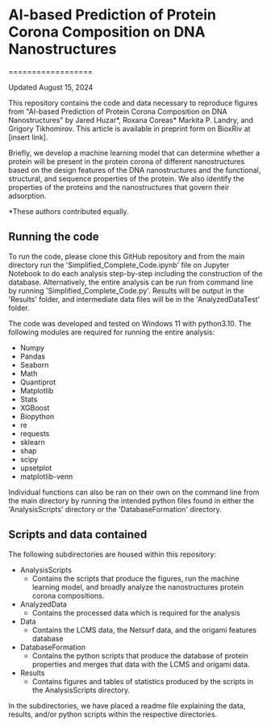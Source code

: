 # AI-based Prediction of Protein Corona Composition on DNA Nanostructures
==================

Updated August 15, 2024

This repository contains the code and data necessary to reproduce figures from "AI-based Prediction of Protein Corona Composition on DNA Nanostructures" by Jared Huzar*, Roxana Coreas* Markita P. Landry, and Grigory Tikhomirov. This article is available in preprint form on BioxRiv at [insert link].

Briefly, we develop a machine learning model that can determine whether a protein will be present in the protein corona of different nanostructures based on the design features of the DNA nanostructures and the functional, structural, and sequence properties of the protein. We also identify the properties of the proteins and the nanostructures that govern their adsorption.

*These authors contributed equally.

## Running the code

To run the code, please clone this GitHub repository and from the main directory run the 'Simplified_Complete_Code.ipynb' file on Jupyter Notebook to do each analysis step-by-step including the construction of the database. Alternatively, the entire analysis can be run from command line by running  'Simplified_Complete_Code.py'. Results will be output in the 'Results' folder, and intermediate data files will be in the 'AnalyzedDataTest' folder.

The code was developed and tested on Windows 11 with python3.10. The following modules are required for running the entire analysis:
- Numpy
- Pandas
- Seaborn
- Math
- Quantiprot
- Matplotlib
- Stats
- XGBoost
- Biopython
- re
- requests
- sklearn
- shap
- scipy
- upsetplot
- matplotlib-venn


Individual functions can also be ran on their own on the command line from the main directory by running the intended python files found in either the 'AnalysisScripts' directory or the 'DatabaseFormation' directory.

## Scripts and data contained

The following subdirectories are housed within this repository:
- AnalysisScripts
	- Contains the scripts that produce the figures, run the machine learning model, and broadly analyze the nanostructures protein corona compositions.
- AnalyzedData
	- Contains the processed data which is required for the analysis
- Data
	- Contains the LCMS data, the Netsurf data, and the origami features database
- DatabaseFormation
	- Contains the python scripts that produce the database of protein properties and merges that data with the LCMS and origami data.
- Results
	- Contains figures and tables of statistics produced by the scripts in the AnalysisScripts directory.


In the subdirectories, we have placed a readme file explaining the data, results, and/or python scripts within the respective directories.

